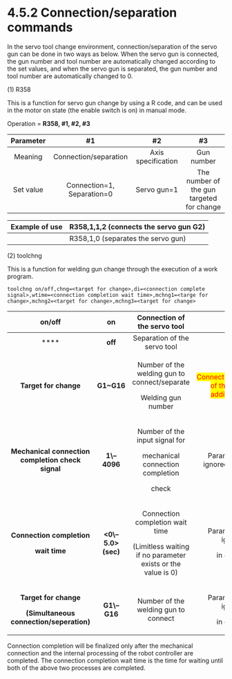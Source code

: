 ﻿# 4.5.2 Connection/separation commands 

In the servo tool change environment, connection/separation of the servo gun can be done in two ways as below. When the servo gun is connected, the gun number and tool number are automatically changed according to the set values, and when the servo gun is separated, the gun number and tool number are automatically changed to 0.

(1) R358

This is a function for servo gun change by using a R code, and can be used in the motor on state (the enable switch is on) in manual mode.

Operation = **R358, #1, #2, #3**

| **Parameter** |   **#1**   | **#2** |    **#3**   |
| :------: | :--------: | :----: | :---------: |
|    Meaning    |    Connection/separation   |   Axis specification  |     Gun number     |
|   Set value   | Connection=1, Separation=0 |  Servo gun=1 | The number of the gun targeted for change |

| Example of use | R358,1,1,2 (connects the servo gun G2) |
| :--: | ----------------------- |
|      | R358,1,0 (separates the servo gun)      |

(2) toolchng

This is a function for welding gun change through the execution of a work program. 

```
toolchng on/off,chng=<target for change>,di=<connection complete signal>,wtime=<connection completion wait time>,mchng1=<targe for change>,mchng2=<target for change>,mchng3=<target for change>
```

|                            **on/off**                            |       **on**       |                    Connection of the servo tool                    |                                               |
| :--------------------------------------------------------------: | :----------------: | :-----------------------------------------: | :-------------------------------------------: |
|                               ****                               |       **off**      |                    Separation of the servo tool                   |                                               |
|                            **Target for change**                            |     **G1\~G16**    |         <p>Number of the welding gun to connect/separate </p><p>Welding gun number</p>         | <mark style="color:red;">Connection/separation of the relevant additional axis</mark> |
|                         **Mechanical connection completion check signal**                        |     **1\–4096**    | <p>Number of the input signal for</p><p>mechanical connection completion</p><p>check</p> |          <p>Parameter to be ignored in off state</p><p></p>          |
|     <p><strong>Connection completion</strong></p><p><strong>wait time</strong></p>     | **<0\–5.0> (sec)** | <p>Connection completion wait time</p><p>(Limitless waiting if no parameter exists or the value is 0)</p> |          <p>Parameter to be ignored</p><p>in off state</p>          |
| <p><strong>Target for change</strong></p><p><strong>(Simultaneous connection/seperation)</strong></p> |     **G1\–G16**    |                   Number of the welding gun to connect                 |          <p>Parameter to be ignored</p><p>in off state</p>         |

Connection completion will be finalized only after the mechanical connection and the internal processing of the robot controller are completed. The connection completion wait time is the time for waiting until both of the above two processes are completed.
